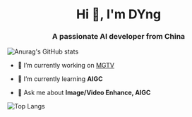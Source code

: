 <h1 align="center">Hi 👋, I'm DYng</h1>
<h3 align="center">A passionate AI developer from China</h3>

![Anurag's GitHub stats](https://github-readme-stats.vercel.app/api?username=zdyshine&show_icons=true&theme=tokyonight)


- 🔭 I’m currently working on [MGTV](https://www.mgtv.com/)

- 🌱 I’m currently learning **AIGC**

- 💬 Ask me about **Image/Video Enhance, AIGC**

![Top Langs](https://github-readme-stats.vercel.app/api/top-langs/?username=zdyshine)
